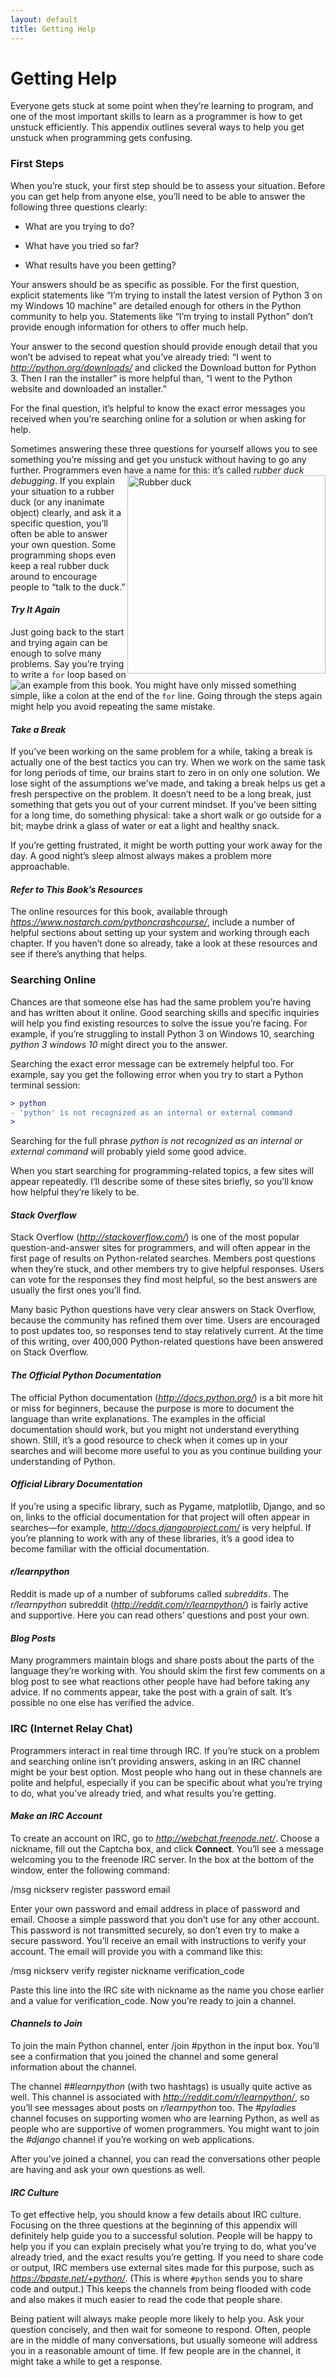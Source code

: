 ```yaml
---
layout: default
title: Getting Help
---
```


# Getting Help

Everyone gets stuck at some point when they’re learning to program, and
one of the most important skills to learn as a programmer is how to get
unstuck efficiently. This appendix outlines several ways to help you get
unstuck when programming gets confusing.

### **First Steps**

When you’re stuck, your first step should be to assess your situation.
Before you can get help from anyone else, you’ll need to be able to
answer the following three questions clearly:

- What are you trying to do?

- What have you tried so far?

- What results have you been getting?

<span id="page_500"></span>Your answers should be as specific as
possible. For the first question, explicit statements like “I’m trying
to install the latest version of Python 3 on my Windows 10 machine” are
detailed enough for others in the Python community to help you.
Statements like “I’m trying to install Python” don’t provide enough
information for others to offer much help.

Your answer to the second question should provide enough detail that you
won’t be advised to repeat what you’ve already tried: “I went to
*<http://python.org/downloads/>* and clicked the Download button for
Python 3. Then I ran the installer” is more helpful than, “I went to the
Python website and downloaded an installer.”

For the final question, it’s helpful to know the exact error messages
you received when you’re searching online for a solution or when asking
for help.

Sometimes answering these three questions for yourself allows you to see
something you’re missing and get you unstuck without having to go any
further. Programmers even have a name for this: it’s called *rubber duck
debugging*. [<img src="https://upload.wikimedia.org/wikipedia/commons/2/20/Rubber_duck.svg" alt="Rubber duck" style="width:33vw;float:right;" />](https://commons.wikimedia.org/wiki/File:Rubber_duck.svg "gnokii at openclipart.org, CC0, via Wikimedia Commons") If you explain your situation to a rubber duck (or any
inanimate object) clearly, and ask it a specific question, you’ll often
be able to answer your own question. Some programming shops even keep a
real rubber duck around to encourage people to “talk to the duck.”

#### ***Try It Again***

Just going back to the start and trying again can be enough to solve
many problems. Say you’re trying to write a `for` loop based on an example from this book. You<img src="./../images/Python-for-Loop-Syntax.svg" style="max-width:88vw;float:left;">
might have only missed something simple, like a colon at the end of the
`for` line. Going through the steps again
might help you avoid repeating the same mistake.

#### ***Take a Break***

If you’ve been working on the same problem for a while, taking a break
is actually one of the best tactics you can try. When we work on the
same task for long periods of time, our brains start to zero in on only
one solution. We lose sight of the assumptions we’ve made, and taking a
break helps us get a fresh perspective on the problem. It doesn’t need
to be a long break, just something that gets you out of your current
mindset. If you’ve been sitting for a long time, do something physical:
take a short walk or go outside for a bit; maybe drink a glass of water
or eat a light and healthy snack.

If you’re getting frustrated, it might be worth putting your work away
for the day. A good night’s sleep almost always makes a problem more
approachable.

#### ***Refer to This Book’s Resources***

The online resources for this book, available through
*<https://www.nostarch.com/pythoncrashcourse/>*, include a number of
helpful sections about setting up your system and working through each
chapter. If you haven’t done so already, take a look at these resources
and see if there’s anything that helps.

### <span id="page_501"></span>**Searching Online** 

Chances are that someone else has had the same problem you’re having and
has written about it online. Good searching skills and specific
inquiries will help you find existing resources to solve the issue
you’re facing. For example, if you’re struggling to install Python 3 on
Windows 10, searching *python 3 windows 10* might direct you to the
answer.

Searching the exact error message can be extremely helpful too. For
example, say you get the following error when you try to start a Python
terminal session:

```diff
> python 
- 'python' is not recognized as an internal or external command  
>
```

Searching for the full phrase *python is not recognized as an internal
or external command* will probably yield some good advice.

When you start searching for programming-related topics, a few sites
will appear repeatedly. I’ll describe some of these sites briefly, so
you’ll know how helpful they’re likely to be.

#### ***Stack Overflow***

Stack Overflow (*<http://stackoverflow.com/>*) is one of the most
popular question-and-answer sites for programmers, and will often appear
in the first page of results on Python-related searches. Members post
questions when they’re stuck, and other members try to give helpful
responses. Users can vote for the responses they find most helpful, so
the best answers are usually the first ones you’ll find.

Many basic Python questions have very clear answers on Stack Overflow,
because the community has refined them over time. Users are encouraged
to post updates too, so responses tend to stay relatively current. At
the time of this writing, over 400,000 Python-related questions have
been answered on Stack Overflow.

#### ***The Official Python Documentation***

The official Python documentation (*<http://docs.python.org/>*) is a bit
more hit or miss for beginners, because the purpose is more to document
the language than write explanations. The examples in the official
documentation should work, but you might not understand everything
shown. Still, it’s a good resource to check when it comes up in your
searches and will become more useful to you as you continue building
your understanding of Python.

#### <span id="page_502"></span>***Official Library Documentation***

If you’re using a specific library, such as Pygame, matplotlib, Django,
and so on, links to the official documentation for that project will
often appear in searches—for example, *<http://docs.djangoproject.com/>*
is very helpful. If you’re planning to work with any of these libraries,
it’s a good idea to become familiar with the official documentation.

#### ***r/learnpython***

Reddit is made up of a number of subforums called *subreddits*. The
*r/learnpython* subreddit (*<http://reddit.com/r/learnpython/>*) is
fairly active and supportive. Here you can read others’ questions and
post your own.

#### ***Blog Posts***

Many programmers maintain blogs and share posts about the parts of the
language they’re working with. You should skim the first few comments on
a blog post to see what reactions other people have had before taking
any advice. If no comments appear, take the post with a grain of salt.
It’s possible no one else has verified the advice.

### **IRC (Internet Relay Chat)**

Programmers interact in real time through IRC. If you’re stuck on a
problem and searching online isn’t providing answers, asking in an IRC
channel might be your best option. Most people who hang out in these
channels are polite and helpful, especially if you can be specific about
what you’re trying to do, what you’ve already tried, and what results
you’re getting.

#### ***Make an IRC Account***

To create an account on IRC, go to *<http://webchat.freenode.net/>*.
Choose a nickname, fill out the Captcha box, and click **Connect**.
You’ll see a message welcoming you to the freenode IRC server. In the
box at the bottom of the window, enter the following command:

<span class="codestrong">/msg nickserv register <span
class="codeitalic">password email</span></span>

Enter your own password and email address in place of <span
class="literal"><span class="codeitalic">password</span></span> and
<span class="literal"><span class="codeitalic">email</span></span>.
Choose a simple password that you don’t use for any other account. This
password is not transmitted securely, so don’t even try to make a secure
password. You’ll receive an email with instructions to verify your
account. The email will provide you with a command like this:

<span class="codestrong">/msg nickserv verify register <span
class="codeitalic">nickname verification_code</span></span>

Paste this line into the IRC site with <span class="literal"><span
class="codeitalic">nickname</span></span> as the name you chose earlier
and a value for <span class="literal"><span
class="codeitalic">verification_code</span></span>. Now you’re ready to
join a channel.

#### <span id="page_503"></span>***Channels to Join***

To join the main Python channel, enter <span class="literal"><span
class="codestrong">/join \#python</span></span> in the input box. You’ll
see a confirmation that you joined the channel and some general
information about the channel.

The channel *\#\#learnpython* (with two hashtags) is usually quite
active as well. This channel is associated with
*<http://reddit.com/r/learnpython/>*, so you’ll see messages about posts
on *r/learnpython* too. The *\#pyladies* channel focuses on supporting
women who are learning Python, as well as people who are supportive of
women programmers. You might want to join the *\#django* channel if
you’re working on web applications.

After you’ve joined a channel, you can read the conversations other
people are having and ask your own questions as well.

#### ***IRC Culture***

To get effective help, you should know a few details about IRC culture.
Focusing on the three questions at the beginning of this appendix will
definitely help guide you to a successful solution. People will be happy
to help you if you can explain precisely what you’re trying to do, what
you’ve already tried, and the exact results you’re getting. If you need
to share code or output, IRC members use external sites made for this
purpose, such as *<https://bpaste.net/+python/>*. (This is where `#python` sends you to share code and output.)
This keeps the channels from being flooded with code and also makes it
much easier to read the code that people share.

Being patient will always make people more likely to help you. Ask your
question concisely, and then wait for someone to respond. Often, people
are in the middle of many conversations, but usually someone will
address you in a reasonable amount of time. If few people are in the
channel, it might take a while to get a response.<span
id="page_504"></span>
